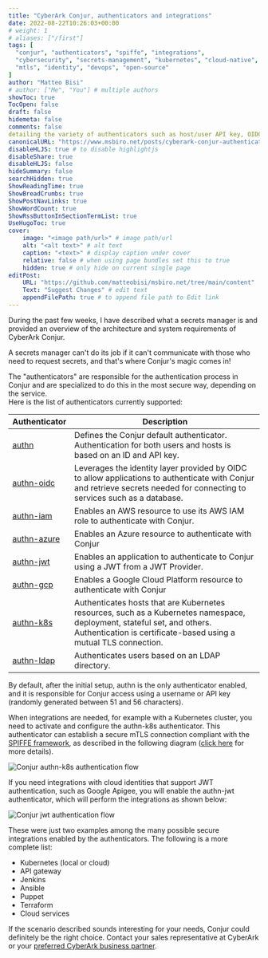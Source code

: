 ```yaml
---
title: "CyberArk Conjur, authenticators and integrations"
date: 2022-08-22T10:26:03+00:00
# weight: 1
# aliases: ["/first"]
tags: [
  "conjur", "authenticators", "spiffe", "integrations",
  "cybersecurity", "secrets-management", "kubernetes", "cloud-native",
  "mtls", "identity", "devops", "open-source"
]
author: "Matteo Bisi"
# author: ["Me", "You"] # multiple authors
showToc: true
TocOpen: false
draft: false
hidemeta: false
comments: false
detailing the variety of authenticators such as host/user API key, OIDC, AWS IAM, Kubernetes with SPIFFE-compliant mutual TLS, and more. Learn how these authenticators enable secure secrets retrieval and integrations with popular DevOps tools and cloud platforms, enhancing security and flexibility for dynamic environments."
canonicalURL: "https://www.msbiro.net/posts/cyberark-conjur-authenticators-integrations/"
disableHLJS: true # to disable highlightjs
disableShare: true
disableHLJS: false
hideSummary: false
searchHidden: true
ShowReadingTime: true
ShowBreadCrumbs: true
ShowPostNavLinks: true
ShowWordCount: true
ShowRssButtonInSectionTermList: true
UseHugoToc: true
cover:
    image: "<image path/url>" # image path/url
    alt: "<alt text>" # alt text
    caption: "<text>" # display caption under cover
    relative: false # when using page bundles set this to true
    hidden: true # only hide on current single page
editPost:
    URL: "https://github.com/matteobisi/msbiro.net/tree/main/content"
    Text: "Suggest Changes" # edit text
    appendFilePath: true # to append file path to Edit link
---
```

During the past few weeks, I have described what a secrets manager is and provided an overview of the architecture and system requirements of CyberArk Conjur.  

A secrets manager can't do its job if it can't communicate with those who need to request  secrets, and that's where Conjur's magic comes in!  

The "authenticators" are responsible for the authentication process in Conjur and are specialized to do this in the most secure way, depending on the service.  
Here is the list of authenticators currently supported:  

| Authenticator   | Description |
| --------------- | --------------- |
| [authn](https://docs.cyberark.com/Product-Doc/OnlineHelp/AAM-DAP/Latest/en/Content/Operations/Services/default_authn.htm)    | Defines the Conjur default authenticator. Authentication for both users and hosts is based on an ID and API key.     |
| [authn-oidc](https://docs.cyberark.com/Product-Doc/OnlineHelp/AAM-DAP/Latest/en/Content/OIDC/OIDC.htm)     | Leverages the identity layer provided by OIDC to allow applications to authenticate with Conjur and retrieve secrets needed for connecting to services such as a database.   |
| [authn-iam](https://docs.cyberark.com/Product-Doc/OnlineHelp/AAM-DAP/Latest/en/Content/Operations/Services/AWS_IAM_Authenticator.htm)    | Enables an AWS resource to use its AWS IAM role to authenticate with Conjur.   |
| [authn-azure](https://docs.cyberark.com/Product-Doc/OnlineHelp/AAM-DAP/Latest/en/Content/Operations/Services/azure_authn.htm)    | Enables an Azure resource to authenticate with Conjur   |
| [authn-jwt](https://docs.cyberark.com/Product-Doc/OnlineHelp/AAM-DAP/Latest/en/Content/Operations/Services/cjr-authn-jwt-lp.htm)    | Enables an application to authenticate to Conjur using a JWT from a JWT Provider.    |
| [authn-gcp](https://docs.cyberark.com/Product-Doc/OnlineHelp/AAM-DAP/Latest/en/Content/Operations/Services/cjr-gcp-authn.htm#GCP%C2%A0Auth)    | Enables a Google Cloud Platform resource to authenticate with Conjur    |
| [authn-k8s](https://docs.cyberark.com/Product-Doc/OnlineHelp/AAM-DAP/Latest/en/Content/Integrations/k8s-ocp/k8s-k8s-authn.htm)    | Authenticates hosts that are Kubernetes resources, such as a Kubernetes namespace, deployment, stateful set, and others. Authentication is certificate-based using a mutual TLS connection.   |
| [authn-ldap](https://docs.cyberark.com/Product-Doc/OnlineHelp/AAM-DAP/Latest/en/Content/Integrations/ldap/configure-ldap-authn.htm)    | Authenticates users based on an LDAP directory.     |

By default, after the initial setup, authn is the only authenticator enabled, and it is responsible for Conjur access using a username or API key (randomly generated between 51 and 56 characters).

When integrations are needed, for example with a Kubernetes cluster, you need to activate and configure the authn-k8s authenticator.
This authenticator can establish a secure mTLS connection compliant with the [SPIFFE framework](https://spiffe.io/docs/latest/spiffe-about/overview/), as described in the following diagram ([click here](https://developer.cyberark.com/blog/kubernetes-authentication/) for more details).


![Conjur authn-k8s authentication flow](k8s_authentication_flow.png)

If you need integrations with cloud identities that support JWT authentication, such as Google Apigee, you will enable the authn-jwt authenticator, which will perform the integrations as shown below:

![Conjur jwt authentication flow](cjr-authn-jwt-flow.png)

These were just two examples among the many possible secure integrations enabled by the authenticators. The following is a more complete list:

   - Kubernetes (local or cloud)
   - API gateway
   - Jenkins
   - Ansible
   - Puppet
   - Terraform
   - Cloud services

If the scenario described sounds interesting for your needs, Conjur could definitely be the right choice. Contact your sales representative at CyberArk or your [preferred CyberArk business partner](https://www.reevo.it/it/cloudnative-devops#tech-partners).  
